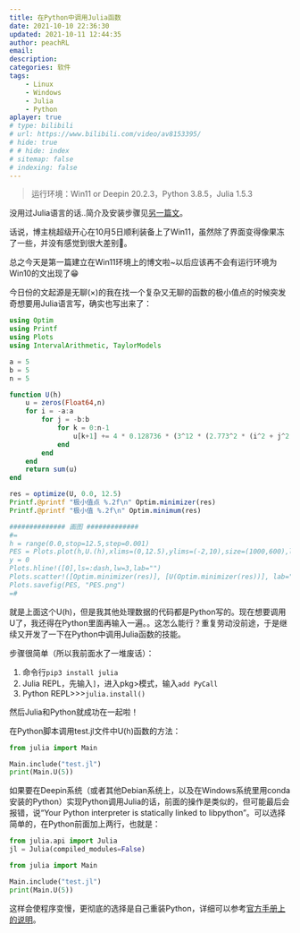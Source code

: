 ```yaml
---
title: 在Python中调用Julia函数
date: 2021-10-10 22:36:30
updated: 2021-10-11 12:44:35
author: peachRL
email: 
description: 
categories: 软件
tags: 
	- Linux
	- Windows
	- Julia
	- Python
aplayer: true
# type: bilibili
# url: https://www.bilibili.com/video/av8153395/
# hide: true
# # hide: index
# sitemap: false
# indexing: false
---
```


<div class="success">

> 运行环境：Win11 or Deepin 20.2.3，Python 3.8.5，Julia 1.5.3

</div>

没用过Julia语言的话..简介及安装步骤见[另一篇文](https://wanyijizi.com/2020/07/21/Julia%E5%9C%A8win10%E7%8E%AF%E5%A2%83%E7%9A%84%E5%AE%89%E8%A3%85%E5%92%8C%E8%A7%A3%E5%BE%AE%E5%88%86%E6%96%B9%E7%A8%8B%E7%9A%84%E4%BE%8B%E5%AD%90/)。

<!-- more -->

话说，博主桃超级开心在10月5日顺利装备上了Win11，虽然除了界面变得像果冻了一些，并没有感觉到很大差别🤣。

总之今天是第一篇建立在Win11环境上的博文啦~以后应该再不会有运行环境为Win10的文出现了😁

今日份的文起源是无聊(×)的我在找一个复杂又无聊的函数的极小值点的时候突发奇想要用Julia语言写，确实也写出来了：

```Julia
using Optim
using Printf
using Plots
using IntervalArithmetic, TaylorModels

a = 5
b = 5
n = 5

function U(h)
    u = zeros(Float64,n)
    for i = -a:a
        for j = -b:b
            for k = 0:n-1
                u[k+1] += 4 * 0.128736 * (3^12 * (2.773^2 * (i^2 + j^2 + i*j) + (h + k*2.26)^2)^(-6) - 3^6 * (2.773^2 * (i^2 + j^2 + i*j) + (h + k*2.26)^2)^(-3))
            end
        end
    end
    return sum(u)
end

res = optimize(U, 0.0, 12.5)
Printf.@printf "极小值点 %.2f\n" Optim.minimizer(res)
Printf.@printf "极小值 %.2f\n" Optim.minimum(res)

############## 画图 #############
#=
h = range(0.0,stop=12.5,step=0.001)
PES = Plots.plot(h,U.(h),xlims=(0,12.5),ylims=(-2,10),size=(1000,600),lw=5,lab="Potential-energy-curve at S-site",dpi=300,axis = font(20),legendfont=(20))
y = 0
Plots.hline!([0],ls=:dash,lw=3,lab="")
Plots.scatter!([Optim.minimizer(res)], [U(Optim.minimizer(res))], lab="",ms=10)
Plots.savefig(PES, "PES.png")
=#
```

就是上面这个U(h)，但是我其他处理数据的代码都是Python写的。现在想要调用U了，我还得在Python里面再输入一遍。。这怎么能行？重复劳动没前途，于是继续又开发了一下在Python中调用Julia函数的技能。

步骤很简单（所以我前面水了一堆废话）：

1. 命令行`pip3 install julia`
2. Julia REPL，先输入`]`，进入pkg>模式，输入`add PyCall`
3. Python REPL>>>`julia.install()`

然后Julia和Python就成功在一起啦！

在Python脚本调用test.jl文件中U(h)函数的方法：

```python
from julia import Main

Main.include("test.jl")
print(Main.U(5))
```

如果要在Deepin系统（或者其他Debian系统上，以及在Windows系统里用conda安装的Python）实现Python调用Julia的话，前面的操作是类似的，但可能最后会报错，说“Your Python interpreter is statically linked to libpython”。可以选择简单的，在Python前面加上两行，也就是：

```python
from julia.api import Julia
jl = Julia(compiled_modules=False)

from julia import Main

Main.include("test.jl")
print(Main.U(5))
```

这样会使程序变慢，更彻底的选择是自己重装Python，详细可以参考[官方手册上的说明](https://pyjulia.readthedocs.io/en/latest/troubleshooting.html)。

